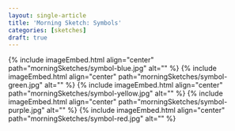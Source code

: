 ```yaml
---
layout: single-article
title: 'Morning Sketch: Symbols'
categories: [sketches]
draft: true
---
```


{% include imageEmbed.html align="center" path="morningSketches/symbol-blue.jpg" alt="" %}
{% include imageEmbed.html align="center" path="morningSketches/symbol-green.jpg" alt="" %}
{% include imageEmbed.html align="center" path="morningSketches/symbol-yellow.jpg" alt="" %}
{% include imageEmbed.html align="center" path="morningSketches/symbol-purple.jpg" alt="" %}
{% include imageEmbed.html align="center" path="morningSketches/symbol-red.jpg" alt="" %}

